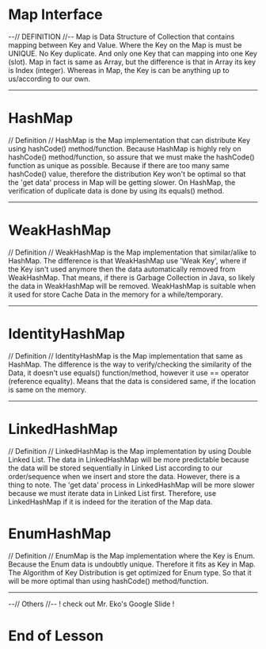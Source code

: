 # Map Interface

--// DEFINITION //--
Map is Data Structure of Collection that contains mapping between Key and Value.
Where the Key on the Map is must be UNIQUE. No Key duplicate. And only one Key that can mapping into one Key (slot).
Map in fact is same as Array, but the difference is that in Array its key is Index (integer). Whereas in Map, the Key is can be anything up to us/according to our own.

----------------

# HashMap

// Definition //
HashMap is the Map implementation that can distribute Key using hashCode() method/function.
Because HashMap is highly rely on hashCode() method/function, so assure that we must make the hashCode() function as unique as possible. Because if there are too many same hashCode() value, therefore the distribution Key won't be optimal so that the 'get data' process in Map will be getting slower.
On HashMap, the verification of duplicate data is done by using its equals() method. 

----------------

# WeakHashMap

// Definition //
WeakHashMap is the Map implementation that similar/alike to HashMap.
The difference is that WeakHashMap use 'Weak Key', where if the Key isn't used anymore then the data automatically removed from WeakHashMap.
That means, if there is Garbage Collection in Java, so likely the data in WeakHashMap will be removed.
WeakHashMap is suitable when it used for store Cache Data in the memory for a while/temporary.

----------------

# IdentityHashMap

// Definition //
IdentityHashMap is the Map implementation that same as HashMap.
The difference is the way to verify/checking the similarity of the Data, it doesn't use equals() function/method, however it use == operator (reference equality).
Means that the data is considered same, if the location is same on the memory.

----------------

# LinkedHashMap

// Definition //
LinkedHashMap is the Map implementation by using Double Linked List.
The data in LinkedHashMap will be more predictable because the data will be stored sequentially in Linked List according to our order/sequence when we insert and store the data.
However, there is a thing to note. The 'get data' process in LinkedHashMap will be more slower because we must iterate data in Linked List first.
Therefore, use LinkedHashMap if it is indeed for the iteration of the Map data.

# EnumHashMap

// Definition //
EnumMap is the Map implementation where the Key is Enum.
Because the Enum data is undoubtly unique. Therefore it fits as Key in Map.
The Algorithm of Key Distribution is get optimized for Enum type. So that it will be more optimal than using hashCode() method/function.

----------------

--// Others //--
! check out Mr. Eko's Google Slide !

# End of Lesson